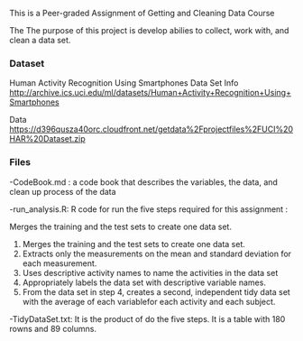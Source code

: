 This is a Peer-graded Assignment of  Getting and Cleaning Data Course 

The The purpose of this project is develop abilies to collect, work with, and clean a data set.

### Dataset

Human Activity Recognition Using Smartphones Data Set
Info http://archive.ics.uci.edu/ml/datasets/Human+Activity+Recognition+Using+Smartphones

Data https://d396qusza40orc.cloudfront.net/getdata%2Fprojectfiles%2FUCI%20HAR%20Dataset.zip

### Files

-CodeBook.md : a code book that describes the variables, the data, and clean up process
of the data

-run_analysis.R:  R code for run the five steps required for this assignment  :

Merges the training and the test sets to create one data set.

1. Merges the training and the test sets to create one data set.
2. Extracts only the measurements on the mean and standard deviation for each measurement.
3. Uses descriptive activity names to name the activities in the data set
4. Appropriately labels the data set with descriptive variable names.
5. From the data set in step 4, creates a second, 
independent tidy data set with the average of each variablefor each activity and each subject.

-TidyDataSet.txt: It is the product of do the five steps. It is a table with 180 rowns and
89 columns.
